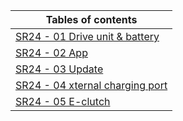 | Tables of contents |
|--------|
| [SR24 - 01 Drive unit & battery ](https://docs.second-ride.de/user-manual/SR24/01-drive-unit-and-battery/) |
| [SR24 - 02 App ](https://docs.second-ride.de/user-manual/SR24/02-app/) |
| [SR24 - 03 Update ](https://docs.second-ride.de/user-manual/SR24/03-update/) |
| [SR24 - 04 xternal charging port](https://docs.second-ride.de/user-manual/SR24/04-externer-ladeport/) |
| [SR24 - 05 E-clutch ](https://docs.second-ride.de/user-manual/SR24/05-electric-clutch/) |


